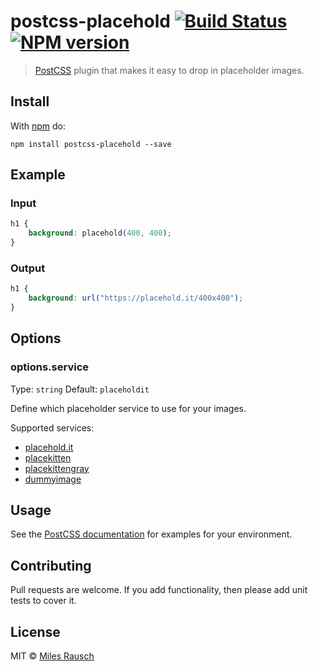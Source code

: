 # postcss-placehold [![Build Status](https://travis-ci.org/awayken/postcss-placehold.svg?branch=master)][ci] [![NPM version](https://badge.fury.io/js/postcss-placehold.svg)][npm]

> [PostCSS] plugin that makes it easy to drop in placeholder images.

## Install

With [npm](https://npmjs.org/package/postcss-placehold) do:

```
npm install postcss-placehold --save
```

## Example

### Input

```css
h1 {
    background: placehold(400, 400);
}
```

### Output

```css
h1 {
    background: url("https://placehold.it/400x400");
}
```

## Options

### options.service

Type: `string`
Default: `placeholdit`

Define which placeholder service to use for your images.

Supported services:

  * [placehold.it](https://placehold.it)
  * [placekitten](https://placekitten.com)
  * [placekittengray](https://placekitten.com)
  * [dummyimage](https://dummyimage.com)


## Usage

See the [PostCSS documentation](https://github.com/postcss/postcss#usage) for
examples for your environment.

## Contributing

Pull requests are welcome. If you add functionality, then please add unit tests
to cover it.

## License

MIT © [Miles Rausch](https://github.com/awayken/postcss-placehold)

[ci]:      https://travis-ci.org/awayken/postcss-placehold
[npm]:     http://badge.fury.io/js/postcss-placehold
[postcss]: https://github.com/postcss/postcss
